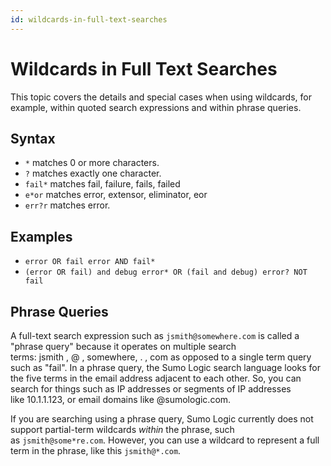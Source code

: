 ```yaml
---
id: wildcards-in-full-text-searches
---
```


# Wildcards in Full Text Searches

This topic covers the details and special cases when using wildcards,
for example, within quoted search expressions and within phrase queries.

## Syntax

* `*` matches 0 or more characters. 
* `?` matches exactly one character. 
* `fail*` matches fail, failure, fails, failed
* `e*or` matches error, extensor, eliminator, eor
* `err?r` matches error. 

## Examples

* `error OR fail error AND fail*`
* `(error OR fail) and debug error* OR (fail and debug) error? NOT fail`

## Phrase Queries

A full-text search expression such as `jsmith@somewhere.com` is called a "phrase query" because it operates on multiple search terms: jsmith , @ , somewhere, . , com as opposed to a single term query such as "fail". In a phrase query, the Sumo Logic search language looks for the five terms in the email address adjacent to each other. So, you can search for things such as IP addresses or segments of IP addresses like 10.1.1.123, or email domains like @sumologic.com.

If you are searching using a phrase query, Sumo Logic currently does not support partial-term wildcards *within* the phrase, such as `jsmith@some*re.com`. However, you can use a wildcard to represent a full term in the phrase, like this `jsmith@*.com`.
